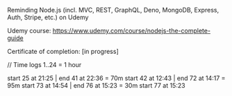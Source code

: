 Reminding Node.js (incl. MVC, REST, GraphQL, Deno, MongoDB, Express, Auth, Stripe, etc.) on Udemy

Udemy course: https://www.udemy.com/course/nodejs-the-complete-guide

Certificate of completion: [in progress]

// Time logs
1..24 = 1 hour

start 25 at 21:25 | end 41 at 22:36 = 70m
start 42 at 12:43 | end 72 at 14:17 = 95m
start 73 at 14:54 | end 76 at 15:23 = 30m
start 77 at 15:23